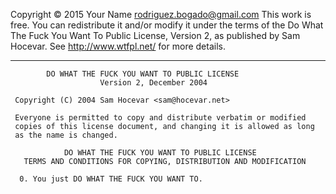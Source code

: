 Copyright © 2015 Your Name <rodriguez.bogado@gmail.com>
This work is free. You can redistribute it and/or modify it under the
terms of the Do What The Fuck You Want To Public License, Version 2,
as published by Sam Hocevar. See http://www.wtfpl.net/ for more details.

* * *

            DO WHAT THE FUCK YOU WANT TO PUBLIC LICENSE 
                        Version 2, December 2004 

     Copyright (C) 2004 Sam Hocevar <sam@hocevar.net> 

     Everyone is permitted to copy and distribute verbatim or modified 
     copies of this license document, and changing it is allowed as long 
     as the name is changed. 

                DO WHAT THE FUCK YOU WANT TO PUBLIC LICENSE 
       TERMS AND CONDITIONS FOR COPYING, DISTRIBUTION AND MODIFICATION 

      0. You just DO WHAT THE FUCK YOU WANT TO.


